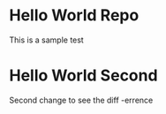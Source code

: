 # Hello World Repo
This is a sample test

# Hello World Second
Second change to see the diff -errence